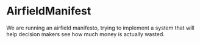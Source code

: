 # AirfieldManifest
We are running an airfield manifesto, trying to implement a system that will help decision makers see how much money is actually wasted.

